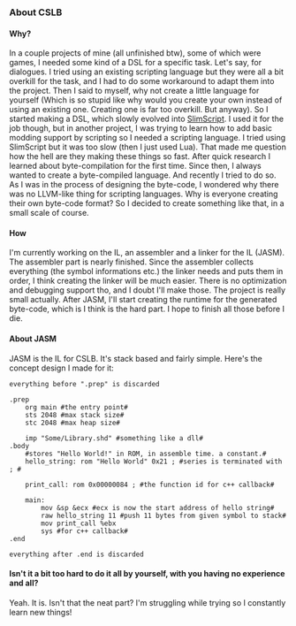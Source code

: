 ### About CSLB

#### Why?

In a couple projects of mine (all unfinished btw), some of which were games, I needed some kind of a DSL for a specific task. Let's say, for dialogues. I tried using an existing scripting language but they were all a bit overkill for the task, and I had to do some workaround to adapt them into the project. Then I said to myself, why not create a little language for yourself (Which is so stupid like why would you create your own instead of using an existing one. Creating one is far too overkill. But anyway). So I started making a DSL, which slowly evolved into [SlimScript](https://github.com/ysufender/SlimScript).
I used it for the job though, but in another project, I was trying to learn how to add basic modding support by scripting so I needed a scripting language. I tried using SlimScript but it was too slow (then I just used Lua). That made me question how the hell are they making these things so fast. After quick research I learned about byte-compilation for the first time.
Since then, I always wanted to create a byte-compiled language. And recently I tried to do so. As I was in the process of designing the byte-code, I wondered why there was no LLVM-like thing for scripting languages. Why is everyone creating their own byte-code format? So I decided to create something like that, in a small scale of course. 

#### How

I'm currently working on the IL, an assembler and a linker for the IL (JASM). The assembler part is nearly finished. Since the assembler collects everything (the symbol informations etc.) the linker needs and puts them in order, I think creating the linker will be much easier. There is no optimization and debugging support tho, and I doubt I'll make those. The project is really small actually. After JASM, I'll start creating the runtime for the generated byte-code, which is I think is the hard part. I hope to finish all those before I die.

#### About JASM

JASM is the IL for CSLB. It's stack based and fairly simple. Here's the concept design I made for it:
```jasm
everything before ".prep" is discarded

.prep
	org main #the entry point#
	sts 2048 #max stack size#
	stc 2048 #max heap size#

	imp "Some/Library.shd" #something like a dll#
.body
	#stores "Hello World!" in ROM, in assemble time. a constant.#
	hello_string: rom "Hello World" 0x21 ; #series is terminated with ; #
	
	print_call: rom 0x00000084 ; #the function id for c++ callback#
	
	main:
        mov &sp &ecx #ecx is now the start address of hello string#
		raw hello_string 11 #push 11 bytes from given symbol to stack#
		mov print_call %ebx
		sys #for c++ callback#
.end

everything after .end is discarded
```

#### Isn't it a bit too hard to do it all by yourself, with you having no experience and all?

Yeah. It is. Isn't that the neat part? I'm struggling while trying so I constantly learn new things!
